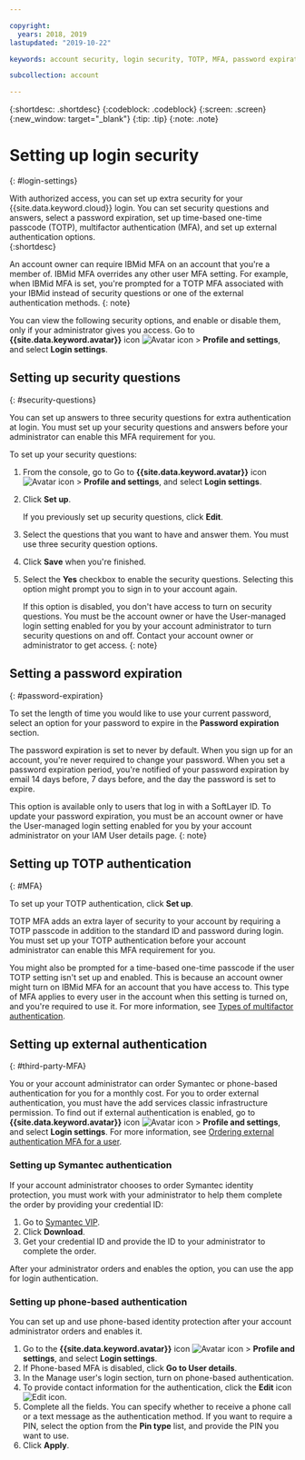 ```yaml
---

copyright:
  years: 2018, 2019
lastupdated: "2019-10-22"

keywords: account security, login security, TOTP, MFA, password expiration

subcollection: account

---
```


{:shortdesc: .shortdesc}
{:codeblock: .codeblock}
{:screen: .screen}
{:new_window: target="_blank"}
{:tip: .tip}
{:note: .note}


# Setting up login security
{: #login-settings}

With authorized access, you can set up extra security for your {{site.data.keyword.cloud}} login. You can set security questions and answers, select a password expiration, set up time-based one-time passcode (TOTP), multifactor authentication (MFA), and set up external authentication options.  
{:shortdesc}

An account owner can require IBMid MFA on an account that you're a member of. IBMid MFA overrides any other user MFA setting. For example, when IBMid MFA is set, you're prompted for a TOTP MFA associated with your IBMid instead of security questions or one of the external authentication methods.
{: note}

You can view the following security options, and enable or disable them, only if your administrator gives you access. Go to **{{site.data.keyword.avatar}}** icon ![Avatar icon](../icons/i-avatar-icon.svg) > **Profile and settings**, and select **Login settings**.

## Setting up security questions
{: #security-questions}

You can set up answers to three security questions for extra authentication at login. You must set up your security questions and answers before your administrator can enable this MFA requirement for you.

To set up your security questions:
1. From the console, go to Go to **{{site.data.keyword.avatar}}** icon ![Avatar icon](../icons/i-avatar-icon.svg) > **Profile and settings**, and select **Login settings**.
2. Click **Set up**.

   If you previously set up security questions, click **Edit**.
3. Select the questions that you want to have and answer them. You must use three security question options.
4. Click **Save** when you're finished.  
5. Select the **Yes** checkbox to enable the security questions. Selecting this option might prompt you to sign in to your account again.  

   If this option is disabled, you don't have access to turn on security questions. You must be the account owner or have the User-managed login setting enabled for you by your account administrator to turn security questions on and off. Contact your account owner or administrator to get access.
   {: note}

## Setting a password expiration
{: #password-expiration}

To set the length of time you would like to use your current password, select an option for your password to expire in the **Password expiration** section.

The password expiration is set to never by default. When you sign up for an account, you're never required to change your password. When you set a password expiration period, you're notified of your password expiration by email 14 days before, 7 days before, and the day the password is set to expire.

This option is available only to users that log in with a SoftLayer ID. To update your password expiration, you must be an account owner or have the User-managed login setting enabled for you by your account administrator on your IAM User details page.
{: note}

## Setting up TOTP authentication
{: #MFA}

To set up your TOTP authentication, click **Set up**.

TOTP MFA adds an extra layer of security to your account by requiring a TOTP passcode in addition to the standard ID and password during login. You must set up your TOTP authentication before your account administrator can enable this MFA requirement for you.

You might also be prompted for a time-based one-time passcode if the user TOTP setting isn't set up and enabled. This is because an account owner might turn on IBMid MFA for an account that you have access to. This type of MFA applies to every user in the account when this setting is turned on, and you're required to use it. For more information, see [Types of multifactor authentication](/docs/iam?topic=iam-types).


## Setting up external authentication
{: #third-party-MFA}

You or your account administrator can order Symantec or phone-based authentication for you for a monthly cost. For you to order external authentication, you must have the add services classic infrastructure permission. To find out if external authentication is enabled, go to **{{site.data.keyword.avatar}}** icon ![Avatar icon](../icons/i-avatar-icon.svg) > **Profile and settings**, and select **Login settings**. For more information, see [Ordering external authentication MFA for a user](/docs/iam?topic=iam-external).

### Setting up Symantec authentication

If your account administrator chooses to order Symantec identity protection, you must work with your administrator to help them complete the order by providing your credential ID:

1. Go to [Symantec VIP](https://vip.symantec.com/).
2. Click **Download**.
3. Get your credential ID and provide the ID to your administrator to complete the order.

After your administrator orders and enables the option, you can use the app for login authentication.

### Setting up phone-based authentication

You can set up and use phone-based identity protection after your account administrator orders and enables it.

1. Go to the **{{site.data.keyword.avatar}}** icon ![Avatar icon](../icons/i-avatar-icon.svg) > **Profile and settings**, and select **Login settings**.
2. If Phone-based MFA is disabled, click **Go to User details**.
3. In the Manage user's login section, turn on phone-based authentication.
4. To provide contact information for the authentication, click the **Edit** icon ![Edit icon](../icons/edit-tagging.svg).
5. Complete all the fields. You can specify whether to receive a phone call or a text message as the authentication method. If you want to require a PIN, select the option from the **Pin type** list, and provide the PIN you want to use.  
6. Click **Apply**.
